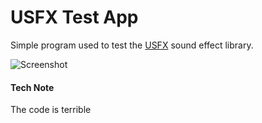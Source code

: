 # USFX Test App

Simple program used to test the [USFX](https://github.com/tversteeg/usfx) sound effect library.

![Screenshot](https://raw.githubusercontent.com/raybritton/uxfs-test/main/.github/ss.png)

#### Tech Note
The code is terrible